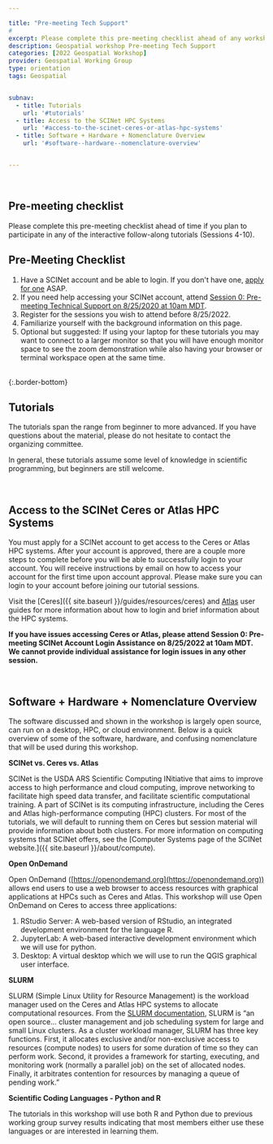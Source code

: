 ```yaml
---

title: "Pre-meeting Tech Support"
# 
excerpt: Please complete this pre-meeting checklist ahead of any workshop sessions you plan to attend.
description: Geospatial workshop Pre-meeting Tech Support
categories: [2022 Geospatial Workshop]  
provider: Geospatial Working Group
type: orientation
tags: Geospatial


subnav:
  - title: Tutorials
    url: '#tutorials'
  - title: Access to the SCINet HPC Systems
    url: '#access-to-the-scinet-ceres-or-atlas-hpc-systems'
  - title: Software + Hardware + Nomenclature Overview
    url: '#software--hardware--nomenclature-overview'


---
```


<br>

## Pre-meeting checklist

Please complete this pre-meeting checklist ahead of time if you plan to participate in any of the interactive follow-along tutorials (Sessions 4-10).

<div class="usa-card max-tablet">
    <div class="usa-card__container">
      <div class="usa-card__header bg-primary-lighter">
        <h2 class="usa-card__heading">Pre-Meeting Checklist</h2>
      </div>
      <div class="usa-card__body">
            <ol>
          <li>Have a SCINet account and be able to login. If you don't have one, <a href="../about/signup">apply for one</a> ASAP.</li>
          <li>If you need help accessing your SCINet account, attend <a href="../workshops/2022-8-25-Geospatial-Workshop-0/">Session 0: Pre-meeting Technical Support on 8/25/2020 at 10am MDT</a>.</li>
          <li>Register for the sessions you wish to attend before 8/25/2022.</li>
          <li>Familiarize yourself with the background information on this page.</li>
          <li>Optional but suggested: If using your laptop for these tutorials you may want to connect to a larger monitor so that you will have enough monitor space to see the zoom demonstration while also having your browser or terminal workspace open at the same time.</li>
        </ol>
      </div>
    </div>
  </div>


<br>
{:.border-bottom}


## Tutorials

The tutorials span the range from beginner to more advanced. If you have questions about the material, please do not hesitate to contact the organizing committee.

In general, these tutorials assume some level of knowledge in scientific programming, but beginners are still welcome.

<br>


## Access to the SCINet Ceres or Atlas HPC Systems

You must apply for a SCINet account to get access to the Ceres or Atlas HPC systems. After your account is approved, there are a couple more steps to complete before you will be able to successfully login to your account. You will receive instructions by email on how to access your account for the first time upon account approval. Please make sure you can login to your account before joining our tutorial sessions.

Visit the [Ceres]({{ site.baseurl }}/guides/resources/ceres) and [Atlas](https://www.hpc.msstate.edu/computing/atlas/) user guides for more information about how to login and brief information about the HPC systems.

**If you have issues accessing Ceres or Atlas, please attend Session 0: Pre-meeting SCINet Account Login Assistance on 8/25/2022 at 10am MDT. We cannot provide individual assistance for login issues in any other session.**

<br>

## Software + Hardware + Nomenclature Overview

The software discussed and shown in the workshop is largely open source, can run on a desktop, HPC, or cloud environment. Below is a quick overview of some of the software, hardware, and confusing nomenclature that will be used during this workshop.

**SCINet vs. Ceres vs. Atlas**

SCINet is the USDA ARS Scientific Computing INitiative that aims to improve access to high performance and cloud computing, improve networking to facilitate high speed data transfer, and facilitate scientific computational training. A part of SCINet is its computing infrastructure, including the Ceres and Atlas high-performance computing (HPC) clusters. For most of the tutorials, we will default to running them on Ceres but session material will provide information about both clusters. For more information on computing systems that SCINet offers, see the [Computer Systems page of the SCINet website.]({{ site.baseurl }}/about/compute).

**Open OnDemand**

Open OnDemand ([https://openondemand.org](https://openondemand.org)) allows end users to use a web browser to access resources with graphical applications at HPCs such as Ceres and Atlas. This workshop will use Open OnDemand on Ceres to access three applications: 

1. RStudio Server: A web-based version of RStudio, an integrated development environment for the language R.
1. JupyterLab: A web-based interactive development environment which we will use for python.
1. Desktop: A virtual desktop which we will use to run the QGIS graphical user interface. 

**SLURM**

SLURM (Simple Linux Utility for Resource Management) is the workload manager used on the Ceres and Atlas HPC systems to allocate computational resources. From the [SLURM documentation](https://slurm.schedmd.com/quickstart.html), SLURM is “an open source… cluster management and job scheduling system for large and small Linux clusters. As a cluster workload manager, SLURM has three key functions. First, it allocates exclusive and/or non-exclusive access to resources (compute nodes) to users for some duration of time so they can perform work. Second, it provides a framework for starting, executing, and monitoring work (normally a parallel job) on the set of allocated nodes. Finally, it arbitrates contention for resources by managing a queue of pending work.” 

**Scientific Coding Languages - Python and R**

The tutorials in this workshop will use both R and Python due to previous working group survey results indicating that most members either use these languages or are interested in learning them. 



